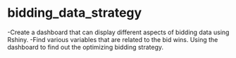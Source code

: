 # bidding_data_strategy

-Create a dashboard that can display different aspects of bidding data using Rshiny.
-Find various variables that are related to the bid wins.  Using the dashboard to find out the optimizing bidding strategy.
